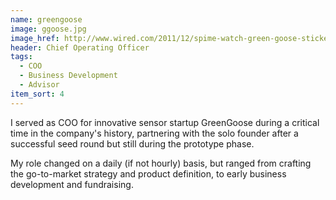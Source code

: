 ```yaml
---
name: greengoose
image: ggoose.jpg
image_href: http://www.wired.com/2011/12/spime-watch-green-goose-stickers/
header: Chief Operating Officer
tags:
  - COO
  - Business Development
  - Advisor
item_sort: 4
---
```

I served as COO for innovative sensor startup GreenGoose during a critical time in the company's history, partnering with the solo founder after a successful seed round but still during the prototype phase.

My role changed on a daily (if not hourly) basis, but ranged from crafting the go-to-market strategy and product definition, to early business development and fundraising.
